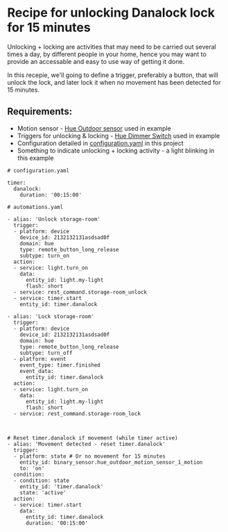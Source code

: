# Recipe for unlocking Danalock lock for 15 minutes

Unlocking + locking are activities that may need to be carried out several times a day, by different people in your home, hence you may want to provide an accessable and easy to use way of getting it done.

In this recepie, we'll going to define a trigger, preferably a button, that will unlock the lock, and later lock it when no movement has been detected for 15 minutes.

## Requirements:
- Motion sensor - [Hue Outdoor sensor](https://www.philips-hue.com/en-us/p/hue-outdoor-sensor/046677541736) used in example 
- Triggers for unlocking & locking - [Hue Dimmer Switch](https://www.philips-hue.com/en-us/p/hue-dimmer-switch/046677473372) used in example
- Configuration detailed in [configuration.yaml](configuration.yaml) in this project
- Something to indicate unlocking + locking activity - a light blinking in this example


```
# configuration.yaml

timer:
  danalock:
    duration: '00:15:00'
```

```
# automations.yaml

- alias: 'Unlock storage-room'
  trigger:
  - platform: device
    device_id: 2132132131asdsad0f
    domain: hue
    type: remote_button_long_release
    subtype: turn_on
  action:
  - service: light.turn_on
    data:
      entity_id: light.my-light
      flash: short
  - service: rest_command.storage-room_unlock
  - service: timer.start
    entity_id: timer.danalock

- alias: 'Lock storage-room'
  trigger:
  - platform: device
    device_id: 2132132131asdsad0f
    domain: hue
    type: remote_button_long_release
    subtype: turn_off
  - platform: event
    event_type: timer.finished
    event_data:
      entity_id: timer.danalock
  action:
  - service: light.turn_on
    data:
      entity_id: light.my-light
      flash: short
  - service: rest_command.storage-room_lock



# Reset timer.danalock if movement (while timer active)
- alias: 'Movement detected - reset timer.danalock'
  trigger:
  - platform: state # Or no movement for 15 minutes
    entity_id: binary_sensor.hue_outdoor_motion_sensor_1_motion
    to: 'on'
  condition:
  - condition: state
    entity_id: 'timer.danalock'
    state: 'active'
  action:
  - service: timer.start
    data:
      entity_id: timer.danalock
      duration: '00:15:00'